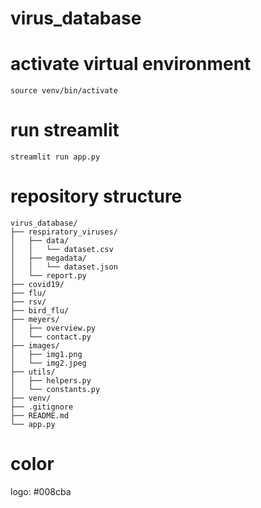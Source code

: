 # virus_database

# activate virtual environment
```commandline
source venv/bin/activate
```

# run streamlit
```commandline
streamlit run app.py
```

# repository structure
```text
virus_database/
├── respiratory_viruses/
│   ├── data/
│   │   └── dataset.csv
│   ├── megadata/
│   │   └── dataset.json
│   └── report.py
├── covid19/
├── flu/
├── rsv/
├── bird_flu/
├── meyers/
│   ├── overview.py
│   └── contact.py
├── images/
│   ├── img1.png
│   └── img2.jpeg
├── utils/
│   ├── helpers.py
│   └── constants.py
├── venv/
├── .gitignore
├── README.md
└── app.py
```

# color
logo: #008cba
